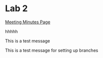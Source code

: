 # Lab 2

[Meeting Minutes Page](https://zhuoyangm.github.io/Lab2/)


hhhhh


This is a test message

This is a test message for setting up branches